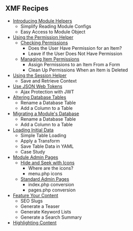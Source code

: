 ## XMF Recipes

* [Introducing Module Helpers](modhelper.md)
    * Simplify Reading Module Configs
    * Easy Access to Module Object
* [Using the Permission Helper](permission.md)
    * [Checking Permissions](perm-check.md)
        * Does the User Have Permission for an Item?
        * Leave if the User Does Not Have Permission
    * [Managing Item Permissions](perm-form.md)
        * Assign Permissions to an Item From a Form
        * Clean Up Permissions When an Item is Deleted
* [Using the Session Helper](session.md)
    * Save and Retrieve Context
* [Use JSON Web Tokens](jsonwebtokens.md)
    * Ajax Protection with JWT
* [Altering Database Tables](dbtables.md)
    * Rename a Database Table
    * Add a Column to a Table
* [Migrating a Module's Database](migrations.md)
    * Rename a Database Table
    * Add a Column to a Table
* [Loading Initial Data](loaddata.md)
    * Simple Table Loading
    * Apply a Transform
    * Save Table Data in YAML
    * Case Study
* [Module Admin Pages](modadmin.md)
    * [Hide and Seek with Icons](modadm-icons.md)
        * Where are the icons?
        * menu.php icons
    * [Standard Admin Pages](modadm-pages.md)
        * index.php conversion
        * pages.php conversion
* [Feature Your Content](metagen.md)
    * SEO Slugs
    * Generate a Teaser
    * Generate Keyword Lists
    * Generate a Search Summary
* [Highlighting Content](highlight.md)
